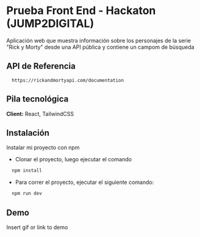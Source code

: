# Prueba Front End - Hackaton (JUMP2DIGITAL)

Aplicación web que muestra información sobre los personajes de la serie "Rick y
Morty" desde una API pública y contiene un campom de búsqueda

## API de Referencia

```https
  https://rickandmortyapi.com/documentation
```

## Pila tecnológica

**Client:** React, TailwindCSS

## Instalación

Instalar mi proyecto con npm

- Clonar el proyecto, luego ejecutar el comando

```bash
  npm install
```

- Para correr el proyecto, ejecutar el siguiente comando:

```bash
  npm run dev
```

## Demo

Insert gif or link to demo
